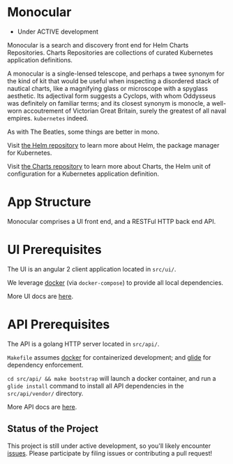 # Monocular

- Under ACTIVE development

Monocular is a search and discovery front end for Helm Charts Repositories. Charts Repositories are collections of curated Kubernetes application definitions.

A monocular is a single-lensed telescope, and perhaps a twee synonym for the kind of kit that would be useful when inspecting a disordered stack of nautical charts, like a magnifying glass or microscope with a spyglass aesthetic. Its adjectival form suggests a Cyclops, with whom Oddysseus was definitely on familiar terms; and its closest synonym is monocle, a well-worn accoutrement of Victorian Great Britain, surely the greatest of all naval empires. `kubernetes` indeed.

As with The Beatles, some things are better in mono.

Visit [the Helm repository](https://github.com/kubernetes/helm) to learn more about Helm, the package manager for Kubernetes.

Visit [the Charts repository](https://github.com/kubernetes/charts) to learn more about Charts, the Helm unit of configuration for a Kubernetes application definition.

# App Structure

Monocular comprises a UI front end, and a RESTFul HTTP back end API.

# UI Prerequisites

The UI is an angular 2 client application located in `src/ui/`.

We leverage [docker](https://www.docker.com) (via `docker-compose`) to provide all local dependencies.

More UI docs are [here](src/ui/README.md).

# API Prerequisites

The API is a golang HTTP server located in `src/api/`.

`Makefile` assumes [docker](https://www.docker.com) for containerized development; and [glide](http://glide.sh) for dependency enforcement.

`cd src/api/ && make bootstrap` will launch a docker container, and run a `glide install` command to install all API dependencies in the `src/api/vendor/` directory.

More API docs are [here](src/api/README.md).

## Status of the Project

This project is still under active development, so you'll likely encounter [issues](https://github.com/helm/monocular/issues). Please participate by filing issues or contributing a pull request!
